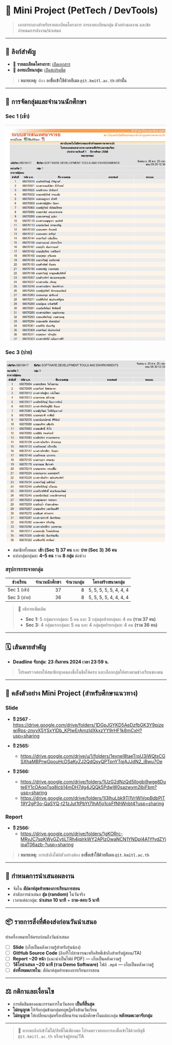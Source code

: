 # 🐾 Mini Project (PetTech / DevTools)

> เอกสารกลางสำหรับรายละเอียดโครงการ การลงทะเบียนกลุ่ม ตัวอย่างผลงาน และข้อกำหนดการส่งงาน/นำเสนอ

---

## 🔗 ลิงก์สำคัญ
- 📄 **รายละเอียดโครงการ:** [เปิดเอกสาร](https://docs.google.com/document/d/14cLZxLPTRXutjwhJhS-2X2fnwXbnDIE6bpE9gU_GmMM/edit?usp=sharing)
- 📝 **ลงทะเบียนกลุ่ม:** [เปิดสเปรดชีต](https://docs.google.com/spreadsheets/d/1U9zEjHwce22JQS8OnRlTajx6wm44BUHTbVAUhIviy78/edit?usp=sharing)

> ℹ️ **หมายเหตุ:** ต้อง **ลงชื่อเข้าใช้ด้วยอีเมล `@it.kmitl.ac.th` เท่านั้น**

---

## 👥 การจัดกลุ่มและจำนวนนักศึกษา

### Sec 1 (เช้า)
![Sec 1](img/1.png)

### Sec 3 (บ่าย)
![Sec 3](img/3.png)



- สมาชิกทั้งหมด: **เช้า (Sec 1) 37 คน** และ **บ่าย (Sec 3) 36 คน**
- แบ่งกลุ่มกลุ่มละ **4–5 คน** รวม **8 กลุ่ม** ต่อช่วง

### สรุปการกระจายกลุ่ม
| ช่วงเรียน | จำนวนนักศึกษา | จำนวนกลุ่ม | โครงสร้างขนาดกลุ่ม |
|---|---:|---:|---|
| Sec 1 (เช้า) | 37 | 8 | 5, 5, 5, 5, 5, 4, 4, 4 |
| Sec 3 (บ่าย) | 36 | 8 | 5, 5, 5, 5, 4, 4, 4, 4 |

> 🧮 อธิบายเพิ่มเติม  
> - **Sec 1:** 5 กลุ่มแรกกลุ่มละ 5 คน และ 3 กลุ่มสุดท้ายกลุ่มละ 4 คน **(รวม 37 คน)**  
> - **Sec 3:** 4 กลุ่มแรกกลุ่มละ 5 คน และ 4 กลุ่มสุดท้ายกลุ่มละ 4 คน **(รวม 36 คน)**

---

## 🗓️ เส้นตายสำคัญ
- **Deadline จับกลุ่ม:** **23 กันยายน 2024 เวลา 23:59 น.**

> โปรดตรวจสอบให้สมาชิกทุกคนลงชื่อในชีตให้ครบ และเลือกกลุ่มให้ตรงตามช่วงเรียนของตน

---

## 🧰 คลังตัวอย่าง Mini Project (สำหรับศึกษาแนวทาง)
### Slide
- **ปี 2567**
   -<https://drive.google.com/drive/folders/1DGpJGYKD5AeDzfbGK3Y9pizewjRps-znyvX5YSxYlDb_KPIwErAmzIdXkxzYY9rHF1k8mCxH?usp=sharing>
  
    
- **ปี 2565:**  
  - <https://drive.google.com/drive/u/1/folders/1evneI8taeTrpU3jWQtsCGSXhaMBPrwGpouHcDSaKyZJ2QdQsyQPTpnYTqjAJJdN2_iBwu7Oe>
- **ปี 2566:**  
  - <https://drive.google.com/drive/folders/1UzG2dNzQd5lIogbi9wge8Dute6Y1cOAqqTsq8lcb14mDH7dg4JQQk5PdwW0sazwym2lbiFbm?usp=sharing>  
  - <https://drive.google.com/drive/folders/1l3lhuLbk9Tl1VrWlVopBdbPlT19Y2gP3o-QaSYQ-t21zJut1tPbYt7IhAfjo1cpFfNhWnbt4?usp=sharing>

### Report
- **ปี 2566:**  
  - <https://drive.google.com/drive/folders/1gKORrc-MRvJC7spKWyGZytiLTRh4jqIrkWY2APlzOwaNCN1YNDpI4A1YfydZYjipaT06azb-?usp=sharing>

> ℹ️ **หมายเหตุ:** การเข้าถึงไฟล์ตัวอย่างต้อง **ลงชื่อเข้าใช้ด้วยอีเมล `@it.kmitl.ac.th`**

---

## 🎤 กำหนดการนำเสนอผลงาน
- จัดใน **สัปดาห์สุดท้ายของการเรียนการสอน**
- ลำดับการนำเสนอ **สุ่ม (random)** ในวันจริง
- เวลาแต่ละกลุ่ม: **นำเสนอ 10 นาที** + **ถาม-ตอบ 5 นาที**

---

## 📦 รายการสิ่งที่ต้องส่งก่อนวันนำเสนอ
ทำเครื่องหมายให้ครบก่อนถึงวันนำเสนอ

- [ ] **Slide** (เก็บเป็นคลังความรู้สำหรับรุ่นน้อง)
- [ ] **GitHub Source Code** (ลิงก์รีโปสาธารณะหรือสิทธิ์เข้าถึงสำหรับผู้สอน/TA)
- [ ] **Report ~20 หน้า** (แนะนำเป็นไฟล์ PDF) — เก็บเป็นคลังความรู้
- [ ] **วิดีโอนำเสนอ ~20 นาที (รวม Demo Software)** ไฟล์ `.mp4` — เก็บเป็นคลังความรู้
- [ ] **ส่งทั้งหมดภายใน:** สัปดาห์สุดท้ายของการเรียนการสอน

---

## ⚖️ กติกาและเงื่อนไข
- การตัดสินของคณะกรรมการในวันสอบ **เป็นที่สิ้นสุด**
- **ไม่อนุญาต** ให้จับกลุ่มข้ามกลุ่มทฤษฎีหรือข้ามวันเรียน 
- **ไม่อนุญาต** ให้เปลี่ยนกลุ่มหรือเปลี่ยนจำนวนนักศึกษาในแต่ละกลุ่ม **หลังหมดเวลาจับกลุ่ม**

---

> 💬 หากพบลิงก์เข้าไม่ได้/สิทธิ์ไม่เพียงพอ โปรดตรวจสอบการลงชื่อเข้าใช้ด้วยบัญชี `@it.kmitl.ac.th` หรือแจ้งผู้สอน/TA
